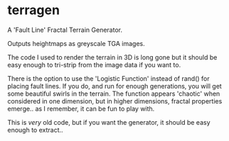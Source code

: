 terragen
========

A 'Fault Line' Fractal Terrain Generator.

Outputs heightmaps as greyscale TGA images.

The code I used to render the terrain in 3D is long gone but it should be easy enough to tri-strip from the image data if you want to.

There is the option to use the 'Logistic Function' instead of rand() for placing fault lines. If you do, and run for enough generations, you will get some beautiful swirls in the terrain. The function appears 'chaotic' when considered in one dimension, but in higher dimensions, fractal properties emerge.. as I remember, it can be fun to play with.

This is *very* old code, but if you want the generator, it should be easy enough to extract..
